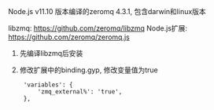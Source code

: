 
Node.js v11.10 版本编译的zeromq 4.3.1, 包含darwin和linux版本

libzmq: https://github.com/zeromq/libzmq
Node.js扩展: https://github.com/zeromq/zeromq.js


1. 先编译libzmq后安装
2. 修改扩展中的binding.gyp, 修改变量值为true

        'variables': {
            'zmq_external%': 'true',
        },
